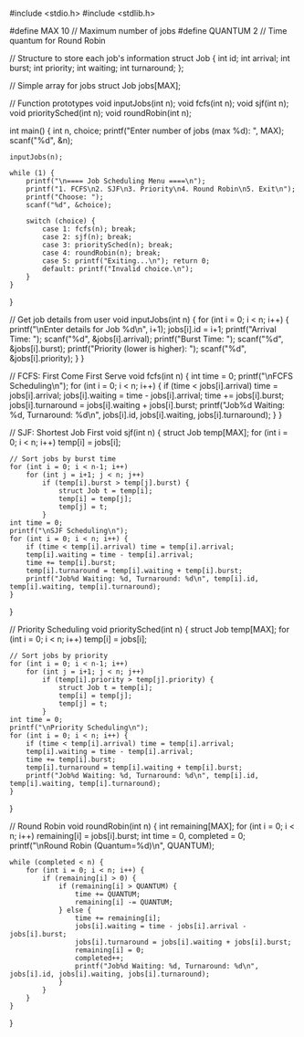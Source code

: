 #include <stdio.h>
#include <stdlib.h>

#define MAX 10   // Maximum number of jobs
#define QUANTUM 2 // Time quantum for Round Robin

// Structure to store each job's information
struct Job {
    int id;
    int arrival;
    int burst;
    int priority;
    int waiting;
    int turnaround;
};

// Simple array for jobs
struct Job jobs[MAX];

// Function prototypes
void inputJobs(int n);
void fcfs(int n);
void sjf(int n);
void prioritySched(int n);
void roundRobin(int n);

int main() {
    int n, choice;
    printf("Enter number of jobs (max %d): ", MAX);
    scanf("%d", &n);

    inputJobs(n);

    while (1) {
        printf("\n==== Job Scheduling Menu ====\n");
        printf("1. FCFS\n2. SJF\n3. Priority\n4. Round Robin\n5. Exit\n");
        printf("Choose: ");
        scanf("%d", &choice);

        switch (choice) {
            case 1: fcfs(n); break;
            case 2: sjf(n); break;
            case 3: prioritySched(n); break;
            case 4: roundRobin(n); break;
            case 5: printf("Exiting...\n"); return 0;
            default: printf("Invalid choice.\n");
        }
    }
}

// Get job details from user
void inputJobs(int n) {
    for (int i = 0; i < n; i++) {
        printf("\nEnter details for Job %d\n", i+1);
        jobs[i].id = i+1;
        printf("Arrival Time: ");
        scanf("%d", &jobs[i].arrival);
        printf("Burst Time: ");
        scanf("%d", &jobs[i].burst);
        printf("Priority (lower is higher): ");
        scanf("%d", &jobs[i].priority);
    }
}

// FCFS: First Come First Serve
void fcfs(int n) {
    int time = 0;
    printf("\nFCFS Scheduling\n");
    for (int i = 0; i < n; i++) {
        if (time < jobs[i].arrival) time = jobs[i].arrival;
        jobs[i].waiting = time - jobs[i].arrival;
        time += jobs[i].burst;
        jobs[i].turnaround = jobs[i].waiting + jobs[i].burst;
        printf("Job%d Waiting: %d, Turnaround: %d\n", jobs[i].id, jobs[i].waiting, jobs[i].turnaround);
    }
}

// SJF: Shortest Job First
void sjf(int n) {
    struct Job temp[MAX];
    for (int i = 0; i < n; i++) temp[i] = jobs[i];

    // Sort jobs by burst time
    for (int i = 0; i < n-1; i++)
        for (int j = i+1; j < n; j++)
            if (temp[i].burst > temp[j].burst) {
                struct Job t = temp[i];
                temp[i] = temp[j];
                temp[j] = t;
            }
    int time = 0;
    printf("\nSJF Scheduling\n");
    for (int i = 0; i < n; i++) {
        if (time < temp[i].arrival) time = temp[i].arrival;
        temp[i].waiting = time - temp[i].arrival;
        time += temp[i].burst;
        temp[i].turnaround = temp[i].waiting + temp[i].burst;
        printf("Job%d Waiting: %d, Turnaround: %d\n", temp[i].id, temp[i].waiting, temp[i].turnaround);
    }
}

// Priority Scheduling
void prioritySched(int n) {
    struct Job temp[MAX];
    for (int i = 0; i < n; i++) temp[i] = jobs[i];

    // Sort jobs by priority
    for (int i = 0; i < n-1; i++)
        for (int j = i+1; j < n; j++)
            if (temp[i].priority > temp[j].priority) {
                struct Job t = temp[i];
                temp[i] = temp[j];
                temp[j] = t;
            }
    int time = 0;
    printf("\nPriority Scheduling\n");
    for (int i = 0; i < n; i++) {
        if (time < temp[i].arrival) time = temp[i].arrival;
        temp[i].waiting = time - temp[i].arrival;
        time += temp[i].burst;
        temp[i].turnaround = temp[i].waiting + temp[i].burst;
        printf("Job%d Waiting: %d, Turnaround: %d\n", temp[i].id, temp[i].waiting, temp[i].turnaround);
    }
}

// Round Robin
void roundRobin(int n) {
    int remaining[MAX];
    for (int i = 0; i < n; i++) remaining[i] = jobs[i].burst;
    int time = 0, completed = 0;
    printf("\nRound Robin (Quantum=%d)\n", QUANTUM);

    while (completed < n) {
        for (int i = 0; i < n; i++) {
            if (remaining[i] > 0) {
                if (remaining[i] > QUANTUM) {
                    time += QUANTUM;
                    remaining[i] -= QUANTUM;
                } else {
                    time += remaining[i];
                    jobs[i].waiting = time - jobs[i].arrival - jobs[i].burst;
                    jobs[i].turnaround = jobs[i].waiting + jobs[i].burst;
                    remaining[i] = 0;
                    completed++;
                    printf("Job%d Waiting: %d, Turnaround: %d\n", jobs[i].id, jobs[i].waiting, jobs[i].turnaround);
                }
            }
        }
    }
}

